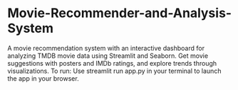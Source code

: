 # Movie-Recommender-and-Analysis-System
A movie recommendation system with an interactive dashboard for analyzing TMDB movie data using Streamlit and Seaborn. Get movie suggestions with posters and IMDb ratings, and explore trends through visualizations.
To run:
Use streamlit run app.py in your terminal to launch the app in your browser.


